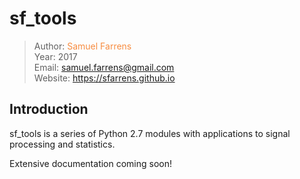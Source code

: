 # sf_tools

> Author: <font color='#f78c40'>Samuel Farrens</font>    
> Year: 2017  
> Email: [samuel.farrens@gmail.com](mailto:samuel.farrens@gmail.com)  
> Website: <a href="https://sfarrens.github.io"
target="_blank">https://sfarrens.github.io</a>

## Introduction

sf_tools is a series of Python 2.7 modules with applications to signal
processing and statistics.

Extensive documentation coming soon!
